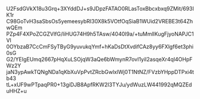 U2FsdGVkX18u3Grq+3XYddDJ+s9JDpzFATAO0RLasToxBbcxbxq9ZMit/693IK1r
C98GoTvH3saSbsOs5yemeesybRI30X8k5VOtfOqSiaB1WUid2VREBE3t64ZhwQEm
PZp4F4XPoZCGZVlfG/liHUG74H9h5TAsw/4040I9a/+tuMmllKugFjyoNAPJC1Vl
0OYbzaB7CcCmFSyTByG9yuvukqYmf+hKaDsDtXvdifCAz8yy6FXlgf6et3phi0sG
G2/YEIgEUmq2667pHqXuLSOjqW3aQe6bWmynR7ovI1yiI2asqeXr4ql4OHpFWz2Y
jaN3ypAwkTQNgNDa1qKbXuVpPvtZRcbGwlxlWj0T1NtNZ/FVzbYHppDTPxi4tb43
tL+xUF9wPTpaqPR0+13giDJB8ApfRKW2I3TYJu/ydWuzLW441992qMQZEduHHZ+u
